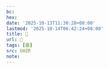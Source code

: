 ```yaml
---
bc:
hex:
date: '2025-10-13T11:30:28+08:00'
lastmod: '2025-10-14T06:42:24+08:00'
title: 󰥺
url: 󰥺
tags: [䀈]
src: GHZR
note:
---
```

